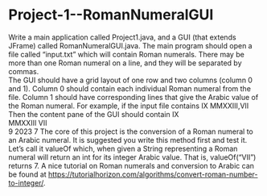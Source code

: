 # Project-1--RomanNumeralGUI


Write a main application called Project1.java, and a GUI (that extends JFrame) called 
RomanNumeralGUI.java. The main program should open a file called “input.txt” which will contain 
Roman numerals. There may be more than one Roman numeral on a line, and they will be separated 
by commas.  
The GUI should have a grid layout of one row and two columns (column 0 and 1). Column 0 should 
contain each individual Roman numeral from the file. Column 1 should have corresponding lines that 
give the Arabic value of the Roman numeral.  For example, if the input file contains 
IX 
MMXXIII,VII 
Then the content pane of the GUI should contain 
IX   
MMXXIII 
VII  
9 
2023 
7 
The core of this project is the conversion of a Roman numeral to an Arabic numeral. It is suggested 
you write this method first and test it. Let’s call it valueOf which, when given a String representing a 
Roman numeral will return an int for its integer Arabic value. That is, valueOf(“VII”) returns 7. A nice 
tutorial on Roman numerals and conversion to Arabic can be found at 
https://tutorialhorizon.com/algorithms/convert-roman-number-to-integer/.
